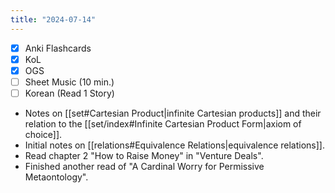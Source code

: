 ```yaml
---
title: "2024-07-14"
---
```


- [x] Anki Flashcards
- [x] KoL
- [x] OGS
- [ ] Sheet Music (10 min.)
- [ ] Korean (Read 1 Story)

* Notes on [[set#Cartesian Product|infinite Cartesian products]] and their relation to the [[set/index#Infinite Cartesian Product Form|axiom of choice]].
* Initial notes on [[relations#Equivalence Relations|equivalence relations]].
* Read chapter 2 "How to Raise Money" in "Venture Deals".
* Finished another read of "A Cardinal Worry for Permissive Metaontology".